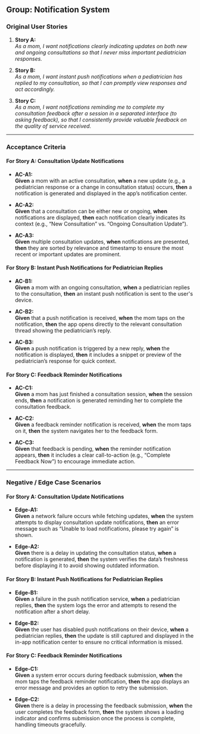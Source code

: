 ## Group: Notification System

### Original User Stories

1. **Story A:**  
    _As a mom, I want notifications clearly indicating updates on both new and ongoing consultations so that I never miss important pediatrician responses._
    
2. **Story B:**  
    _As a mom, I want instant push notifications when a pediatrician has replied to my consultation, so that I can promptly view responses and act accordingly._
    
3. **Story C:**  
    _As a mom, I want notifications reminding me to complete my consultation feedback after a session in a separated interface (to asking feedback), so that I consistently provide valuable feedback on the quality of service received._
    

---

### Acceptance Criteria

#### For Story A: Consultation Update Notifications

- **AC-A1:**  
    **Given** a mom with an active consultation, **when** a new update (e.g., a pediatrician response or a change in consultation status) occurs, **then** a notification is generated and displayed in the app’s notification center.
    
- **AC-A2:**  
    **Given** that a consultation can be either new or ongoing, **when** notifications are displayed, **then** each notification clearly indicates its context (e.g., “New Consultation” vs. “Ongoing Consultation Update”).
    
- **AC-A3:**  
    **Given** multiple consultation updates, **when** notifications are presented, **then** they are sorted by relevance and timestamp to ensure the most recent or important updates are prominent.
    

#### For Story B: Instant Push Notifications for Pediatrician Replies

- **AC-B1:**  
    **Given** a mom with an ongoing consultation, **when** a pediatrician replies to the consultation, **then** an instant push notification is sent to the user's device.
    
- **AC-B2:**  
    **Given** that a push notification is received, **when** the mom taps on the notification, **then** the app opens directly to the relevant consultation thread showing the pediatrician’s reply.
    
- **AC-B3:**  
    **Given** a push notification is triggered by a new reply, **when** the notification is displayed, **then** it includes a snippet or preview of the pediatrician’s response for quick context.
    

#### For Story C: Feedback Reminder Notifications

- **AC-C1:**  
    **Given** a mom has just finished a consultation session, **when** the session ends, **then** a notification is generated reminding her to complete the consultation feedback.
    
- **AC-C2:**  
    **Given** a feedback reminder notification is received, **when** the mom taps on it, **then** the system navigates her to the feedback form.
    
- **AC-C3:**  
    **Given** that feedback is pending, **when** the reminder notification appears, **then** it includes a clear call-to-action (e.g., “Complete Feedback Now”) to encourage immediate action.
    

---

### Negative / Edge Case Scenarios

#### For Story A: Consultation Update Notifications

- **Edge-A1:**  
    **Given** a network failure occurs while fetching updates, **when** the system attempts to display consultation update notifications, **then** an error message such as “Unable to load notifications, please try again” is shown.
    
- **Edge-A2:**  
    **Given** there is a delay in updating the consultation status, **when** a notification is generated, **then** the system verifies the data’s freshness before displaying it to avoid showing outdated information.
    

#### For Story B: Instant Push Notifications for Pediatrician Replies

- **Edge-B1:**  
    **Given** a failure in the push notification service, **when** a pediatrician replies, **then** the system logs the error and attempts to resend the notification after a short delay.
    
- **Edge-B2:**  
    **Given** the user has disabled push notifications on their device, **when** a pediatrician replies, **then** the update is still captured and displayed in the in-app notification center to ensure no critical information is missed.
    

#### For Story C: Feedback Reminder Notifications

- **Edge-C1:**  
    **Given** a system error occurs during feedback submission, **when** the mom taps the feedback reminder notification, **then** the app displays an error message and provides an option to retry the submission.
    
- **Edge-C2:**  
    **Given** there is a delay in processing the feedback submission, **when** the user completes the feedback form, **then** the system shows a loading indicator and confirms submission once the process is complete, handling timeouts gracefully.